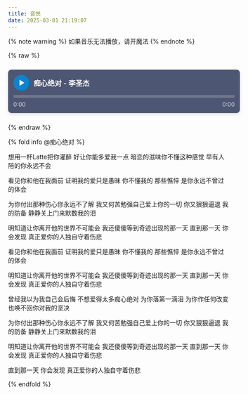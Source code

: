 ```yaml
---
title: 音悦
date: 2025-03-01 21:19:07
---
```


{% note warning %}
如果音乐无法播放，请开魔法
{% endnote %}

{% raw %}
<div class="custom-audio-player">
  <div class="audio-info">
    <button class="play-button" id="playButton" aria-label="播放音频">
      <svg class="play-icon" viewBox="0 0 24 24" fill="white">
        <path d="M8 5v14l11-7z"/>
      </svg>
      <svg class="pause-icon" viewBox="0 0 24 24" fill="white">
        <path d="M6 19h4V5H6v14zm8-14v14h4V5h-4z"/>
      </svg>
    </button>
    <div class="audio-title">痴心绝对 - 李圣杰</div>
  </div>

  <div class="progress-container" id="progressContainer">
    <div class="progress-bar" id="progressBar"></div>
  </div>

  <div class="time-display">
    <span id="currentTime">0:00</span>
    <span id="duration">0:00</span>
  </div>

  <!-- 修正后的音频路径 -->
  <audio id="audioElement" style="display: none;">
    <source src="https://pub-a3f1bd9f229949c4a1c424d879a5badf.r2.dev/M800003kIRU93Grw5P.mp3" type="audio/mpeg">
    你的浏览器不支持音频播放。
  </audio>
</div>

<style>
  /* 自定义播放器样式 */
  .custom-audio-player {
    width: 100%;
    background-color: rgba(34, 46, 80, 0.8);
    border-radius: 8px;
    padding: 12px;
    margin: 1.5rem 0;
    box-shadow: 0 4px 6px rgba(0, 0, 0, 0.1);
  }
  .audio-info { display: flex; align-items: center; margin-bottom: 10px; }
  .audio-title { 
    color: #ffffff;
    font-size: 1rem;
    font-weight: 600;
    margin-left: 10px;
    flex-grow: 1;
  }
  .play-button {
    background-color: #0e83cd;
    border: none;
    border-radius: 50%;
    width: 36px;
    height: 36px;
    cursor: pointer;
    transition: background-color 0.3s;
    display: flex;
    justify-content: center;
    align-items: center;
  }
  .progress-container {
    width: 100%;
    height: 6px;
    background-color: rgba(255, 255, 255, 0.2);
    border-radius: 3px;
    margin-bottom: 8px;
  }
  .progress-bar {
    height: 100%;
    background-color: #0e83cd;
    border-radius: 3px;
    width: 0%;
    transition: width 0.1s linear;
  }
  .time-display {
    display: flex;
    justify-content: space-between;
    color: rgba(255, 255, 255, 0.8);
    font-size: 0.8rem;
  }
  .pause-icon { display: none; }
</style>

<script>
document.addEventListener('DOMContentLoaded', function() {
  const audioElement = document.getElementById('audioElement');
  const playButton = document.getElementById('playButton');
  const playIcon = document.querySelector('.play-icon');
  const pauseIcon = document.querySelector('.pause-icon');
  const progressBar = document.getElementById('progressBar');
  const progressContainer = document.getElementById('progressContainer');
  const currentTimeDisplay = document.getElementById('currentTime');
  const durationDisplay = document.getElementById('duration');

  // 初始化时间显示
  audioElement.addEventListener('loadedmetadata', () => {
    durationDisplay.textContent = formatTime(audioElement.duration);
  });

  // 进度条更新
  audioElement.addEventListener('timeupdate', () => {
    const percent = (audioElement.currentTime / audioElement.duration) * 100;
    progressBar.style.width = `${percent}%`;
    currentTimeDisplay.textContent = formatTime(audioElement.currentTime);
  });

  // 播放/暂停控制
  playButton.addEventListener('click', () => {
    audioElement.paused ? audioElement.play() : audioElement.pause();
    playIcon.style.display = audioElement.paused ? 'block' : 'none';
    pauseIcon.style.display = audioElement.paused ? 'none' : 'block';
  });

  // 点击进度条跳转
  progressContainer.addEventListener('click', (e) => {
    const rect = progressContainer.getBoundingClientRect();
    const percent = (e.clientX - rect.left) / rect.width;
    audioElement.currentTime = percent * audioElement.duration;
  });

  // 时间格式化函数
  function formatTime(seconds) {
    const mins = Math.floor(seconds / 60);
    const secs = Math.floor(seconds % 60);
    return `${mins}:${secs.toString().padStart(2, '0')}`;
  }
});
</script>
{% endraw %}


{% fold info @痴心绝对 %}

想用一杯Latte把你灌醉
好让你能多爱我一点
暗恋的滋味你不懂这种感觉
早有人陪的你永远不会

看见你和他在我面前
证明我的爱只是愚昧
你不懂我的 那些憔悴
是你永远不曾过的体会

为你付出那种伤心你永远不了解
我又何苦勉强自己爱上你的一切
你又狠狠逼退 我的防备
静静关上门来默数我的泪

明知道让你离开他的世界不可能会
我还傻傻等到奇迹出现的那一天
直到那一天 你会发现
真正爱你的人独自守着伤悲

看见你和他在我面前
证明我的爱只是愚昧
你不懂我的 那些憔悴
是你永远不曾过的体会

明知道让你离开他的世界不可能会
我还傻傻等到奇迹出现的那一天
直到那一天 你会发现
真正爱你的人独自守着伤悲

曾经我以为我自己会后悔
不想爱得太多痴心绝对
为你落第一滴泪
为你作任何改变
也唤不回你对我的坚决

为你付出那种伤心你永远不了解
我又何苦勉强自己爱上你的一切
你又狠狠逼退 我的防备
静静关上门来默数我的泪

明知道让你离开他的世界不可能会
我还傻傻等到奇迹出现的那一天
直到那一天 你会发现
真正爱你的人独自守着伤悲

直到那一天 你会发现
真正爱你的人独自守着伤悲

{% endfold %}